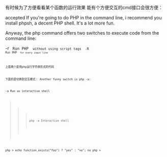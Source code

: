 
有时候为了方便看看某个函数的运行效果 能有个方便交互的cmd接口会很方便：

accepted
If you're going to do PHP in the command line, i recommend you install phpsh, a decent PHP shell. It's a lot more fun.

Anyway, the php command offers two switches to execute code from the command line:

-r <code>        Run PHP <code> without using script tags <?..?>
-R <code>        Run PHP <code> for every input line

上面两个是用php运行字符串形式的代码

下面的是切换到交互模式：
Another funny switch is php -a:

-a               Run as interactive shell

>>> php -a
Interactive shell

php > echo function_exists("foo") ? "yes" : "no";
no
php >